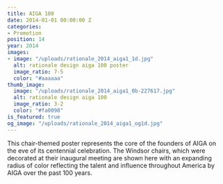 ```yaml
---
title: AIGA 100
date: 2014-01-01 00:00:00 Z
categories:
- Promotion
position: 14
year: 2014
images:
- image: "/uploads/rationale_2014_aiga1_1d.jpg"
  alt: rationale design aiga 100 poster
  image_ratio: 7-5
  color: "#aaaaaa"
thumb_image:
  image: "/uploads/rationale_2014_aiga1_0b-227617.jpg"
  alt: rationale design aiga 100
  image_ratio: 3-2
  color: "#fa0098"
is_featured: true
og_image: "/uploads/rationale_2014_aiga1_og1d.jpg"
---
```


This chair-themed poster represents the core of the founders of AIGA on the eve of its centennial celebration. The Windsor chairs, which were decorated at their inaugural meeting are shown here with an expanding radius of color reflecting the talent and influence throughout America by AIGA over the past 100 years.